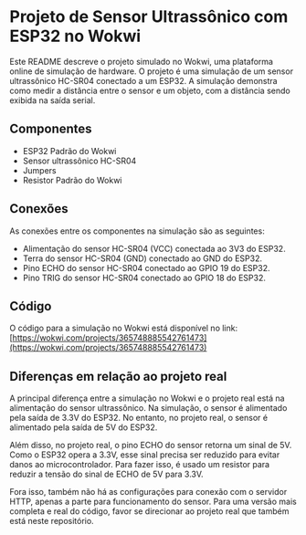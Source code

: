 # Projeto de Sensor Ultrassônico com ESP32 no Wokwi

Este README descreve o projeto simulado no Wokwi, uma plataforma online de simulação de hardware. O projeto é uma simulação de um sensor ultrassônico HC-SR04 conectado a um ESP32. A simulação demonstra como medir a distância entre o sensor e um objeto, com a distância sendo exibida na saída serial.

## Componentes

- ESP32 Padrão do Wokwi
- Sensor ultrassônico HC-SR04
- Jumpers
- Resistor Padrão do Wokwi

## Conexões

As conexões entre os componentes na simulação são as seguintes:

- Alimentação do sensor HC-SR04 (VCC) conectada ao 3V3 do ESP32.
- Terra do sensor HC-SR04 (GND) conectado ao GND do ESP32.
- Pino ECHO do sensor HC-SR04 conectado ao GPIO 19 do ESP32.
- Pino TRIG do sensor HC-SR04 conectado ao GPIO 18 do ESP32.

## Código

O código para a simulação no Wokwi está disponível no link: [https://wokwi.com/projects/365748885542761473](https://wokwi.com/projects/365748885542761473)

## Diferenças em relação ao projeto real

A principal diferença entre a simulação no Wokwi e o projeto real está na alimentação do sensor ultrassônico. Na simulação, o sensor é alimentado pela saída de 3.3V do ESP32. No entanto, no projeto real, o sensor é alimentado pela saída de 5V do ESP32.

Além disso, no projeto real, o pino ECHO do sensor retorna um sinal de 5V. Como o ESP32 opera a 3.3V, esse sinal precisa ser reduzido para evitar danos ao microcontrolador. Para fazer isso, é usado um resistor para reduzir a tensão do sinal de ECHO de 5V para 3.3V.

Fora isso, também não há as configurações para conexão com o servidor HTTP, apenas a parte para funcionamento do sensor.
Para uma versão mais completa e real do código, favor se direcionar ao projeto real que também está neste repositório.
